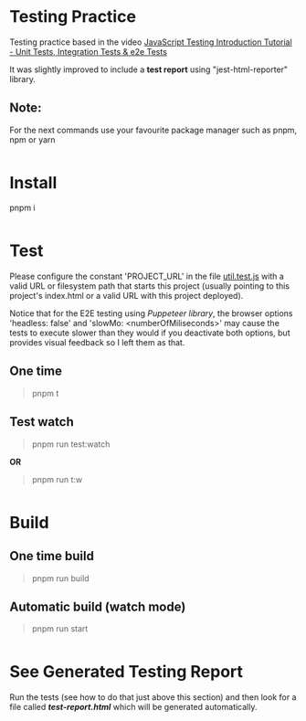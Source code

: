 <style>
    h1 {
        margin-top: 50px;
    }
</style>

# Testing Practice

Testing practice based in the video [JavaScript Testing Introduction Tutorial - Unit Tests, Integration Tests & e2e Tests](https://www.youtube.com/watch?v=r9HdJ8P6GQI)

It was slightly improved to include a **test report** using "jest-html-reporter" library.

## Note:

For the next commands use your favourite package manager such as pnpm, npm or yarn

# Install

pnpm i

# Test

Please configure the constant 'PROJECT_URL' in the file [util.test.js](./util.test.js) with a valid URL or filesystem path that starts this project (usually pointing to this project's index.html or a valid URL with this project deployed).

Notice that for the E2E testing using *Puppeteer library*, the browser options 'headless: false' and 'slowMo: \<numberOfMiliseconds\>' may cause the tests to execute slower than they would if you deactivate both options, but provides visual feedback so I left them as that.

## One time

> pnpm t

## Test watch

> pnpm run test:watch

**OR**

> pnpm run t:w


# Build

## One time build

> pnpm run build

## Automatic build (watch mode)

> pnpm run start


# See Generated Testing Report

Run the tests (see how to do that just above this section) and then look for a file called _**test-report.html**_ which will be generated automatically.

